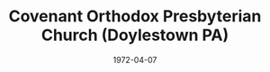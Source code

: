 ---
date: &id001 1972-04-07
end_date: null
location:
  address: null
  city: Doylestown
  state: PA
minister:
- end: 1972-01-01
  name: C. John Miller
  start: 1965-01-01
  type: Pastor
- end: 1985-01-01
  name: George Morton
  start: 1973-01-01
  type: Pastor
- end: 1991-01-01
  name: John Harbison
  start: 1986-01-01
  type: Pastor
- end: 1993-01-01
  name: John Bettler
  start: 1991-01-01
  type: Supply Pastor
- end: 2001-11-03
  name: Stephen Meidahl
  start: 1993-01-01
  type: Pastor
- end: null
  name: Matthew Colflesh
  start: 2001-01-01
  type: Associate Pastor
ministers:
- C. John Miller
- George Morton
- John Harbison
- John Bettler
- Stephen Meidahl
- Matthew Colflesh
name: Covenant Orthodox Presbyterian Church
names:
- end: 1985-01-01
  name: Mechanicsville Orthodox Presbyterian Chapel
  start: 1972-04-07
- end: 2001-11-03
  name: Covenant Orthodox Presbyterian Church
  start: 1985-01-01
origination_date: *id001
raw_data: 'PA Doylestown

  Covenant Orthodox Presbyterian Church  (April 7, 1972-November 3, 2001)

  (received from Independency)

  (formerly Mechanicsville Orthodox Presbyterian Chapel, 1972-1985)

  (transferred to the Presbyterian Church in America, November 3, 2001)

  Pastors: C. John Miller, 1965-72

  George Morton, 1973-85

  John Harbison, 1986-91

  John Bettler (Supply), 1991-93

  Stephen Meidahl, 1993-2001

  Assoc. Pastor: Matthew Colflesh, 2001

  '
received_from:
- Independency
states:
- PA
status:
  active: false
  end_date: 2001-11-03
  reason: transfer
  received_from: null
  withdrawal_to: Presbyterian Church in America
title: Covenant Orthodox Presbyterian Church (Doylestown PA)
withdrawal_to:
- Presbyterian Church in America
year_established:
- 1972

---